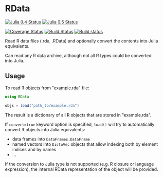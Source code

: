 # RData

[![Julia 0.4 Status](http://pkg.julialang.org/badges/RData_0.4.svg)](http://pkg.julialang.org/?pkg=RData&ver=0.4)
[![Julia 0.5 Status](http://pkg.julialang.org/badges/RData_0.5.svg)](http://pkg.julialang.org/?pkg=RData&ver=0.5)

[![Coverage Status](https://coveralls.io/repos/github/JuliaStats/RData.jl/badge.svg)](https://coveralls.io/github/JuliaStats/RData.jl)
[![Build Status](https://travis-ci.org/JuliaStats/RData.jl.svg?branch=master)](https://travis-ci.org/JuliaStats/RData.jl)
[![Build status](https://ci.appveyor.com/api/projects/status/github/JuliaStats/RData.jl?svg=true&branch=master)](https://ci.appveyor.com/project/alyst/rdata-jl/branch/master)

Read R data files (.rda, .RData) and optionally convert the contents into Julia equivalents.

Can read any R data archive, although not all R types could be converted into Julia.

Usage
-----

To read R objects from "example.rda" file:
```julia
using RData

objs = load("path_to/example.rda")
```

The result is a dictionary of all R objects that are stored in "example.rda".

If `convert=true` keyword option is specified, `load()` will try to automatically
convert R objects into Julia equivalents:
 * data frames into `DataFrames.DataFrame`
 * named vectors into `DictoVec` objects that allow indexing both by element indices and by names
 * ...

If the conversion to Julia type is not supported (e.g. R closure or language expression),
the internal RData representation of the object will be provided.
